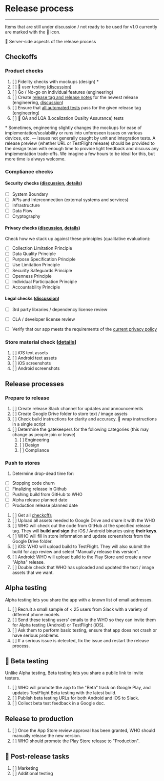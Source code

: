 # Release process
______
Items that are still under discussion / not ready to be used for v1.0 currently are marked with the :construction: icon.

:construction: Server-side aspects of the release process

## Checkoffs

### Product checks
1. [ ]  Fidelity checks with mockups (design) \*
1. [ ]  :construction: user testing ([discussion](https://github.com/WorldHealthOrganization/app/issues/243))
1. [ ]  Go / No-go on individual features (engineering)
1. [ ]  Create [release tag and release notes](https://github.com/WorldHealthOrganization/app/releases) for the newest release (engineering, [discussion](https://github.com/WorldHealthOrganization/app/issues/279))
1. [ ]  Ensure that [all automated tests](https://github.com/WorldHealthOrganization/app/actions) pass for the given release tag (engineering)
1. [ ]  :construction: QA and LQA (Localization Quality Assurance) tests


\* Sometimes, engineering slightly changes the mockups for ease of implementation/scalability or runs into unforeseen issues on various devices, etc. — issues not generally caught by unit and integration tests. A release preview (whether URL or TestFlight release) should be provided to the design team with enough time to provide light feedback and discuss any implementation trade-offs. We imagine a few hours to be ideal for this, but more time is always welcome.

### Compliance checks
#### Security checks ([discussion](https://github.com/WorldHealthOrganization/app/issues/269), [details](release/security_check_details.md))
- [ ] System Boundary
- [ ] APIs and Interconnection (external systems and services)
- [ ] Infrastructure
- [ ] Data Flow
- [ ] Cryptography
#### Privacy checks ([discussion](https://github.com/WorldHealthOrganization/app/issues/280), [details](release/privacy_check_details.md))
Check how we stack up against these principles (qualitative evaluation):
- [ ] Collection Limitation Principle
- [ ] Data Quality Principle
- [ ] Purpose Specification Principle
- [ ] Use Limitation Principle
- [ ] Security Safeguards Principle
- [ ] Openness Principle
- [ ] Individual Participation Principle
- [ ] Accountability Principle
#### Legal checks ([discussion](https://github.com/WorldHealthOrganization/app/issues/17))
- [ ] 3rd party libraries / dependency license review
- [ ] CLA / developer license review
- [ ] Verify that our app meets the requirements of the [current privacy policy](https://github.com/WorldHealthOrganization/app/issues/58)


### Store material check ([details](release/store_asset_checks.md))

1. [ ] iOS text assets
1. [ ] Android text assets
1. [ ] iOS screenshots
1. [ ] Android screenshots 

## Release processes

### Prepare to release

1. [ ] Create release Slack channel for updates and announcements
1. [ ] Create Google Drive folder to store text / image assets
1. [ ] Check build instructions for clarity and accuracy. :construction: wrap instructions in a single script
1. [ ] Determine the gatekeepers for the following categories (this may change as people join or leave)
   1. [ ] Engineering
   1. [ ] Design
   1. [ ] Compliance

### Push to stores

1. Determine drop-dead time for:
  - [ ] Stopping code churn
  - [ ] Finalizing release in Github
  - [ ] Pushing build from GitHub to WHO
  - [ ] Alpha release planned date
  - [ ] Production release planned date
1. [ ] Get all [checkoffs](#checkoffs)
1. [ ] Upload all assets needed to Google Drive and share it with the WHO
1. [ ] WHO will check out the code from GitHub at the specified release tag. They will **build and sign** the iOS / Android binaries using **their keys**.
1. [ ] WHO will fill in store information and update screenshots from the Google Drive folder.
1. [ ] iOS: WHO will upload build to TestFlight. They will also submit the build for app review and select "Manually release this version".
1. [ ] Android: WHO will upload build to the Play Store and create a new "Alpha" release.
1. [ ] Double check that WHO has uploaded and updated the text / image assets that we want.

## Alpha testing

Alpha testing lets you share the app with a known list of email addresses.

1. [ ] Recruit a small sample of < 25 users from Slack with a variety of different phone models.
1. [ ] Send these testing users' emails to the WHO so they can invite them for Alpha testing (Android) or TestFlight (iOS).
1. [ ] Ask them to perform basic testing, ensure that app does not crash or have serious problems.
1. [ ] If a serious issue is detected, fix the issue and restart the release process.

## :construction: Beta testing

Unlike Alpha testing, Beta testing lets you share a public link to invite testers.

1. [ ] WHO will promote the app to the "Beta" track on Google Play, and updates TestFlight Beta testing with the latest build.
1. [ ] Publish beta testing URLs for both Android and iOS to Slack.
1. [ ] Collect beta test feedback in a Google doc.

## Release to production

1. [ ] Once the App Store review approval has been granted, WHO should manually release the new version.
1. [ ] WHO should promote the Play Store release to "Production".

## :construction: Post-release tasks

1. [ ] Marketing
1. [ ] Additional testing
